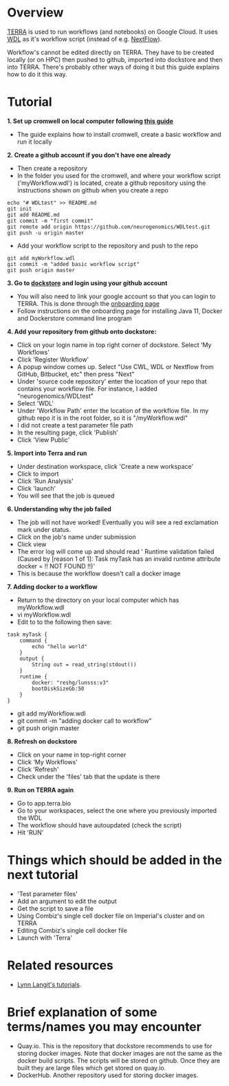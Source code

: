 # Overview

[TERRA](https://app.terra.bio/) is used to run workflows (and notebooks) on Google Cloud. It uses [WDL](https://software.broadinstitute.org/wdl/) as it's workflow script (instead of e.g. [NextFlow](https://www.nextflow.io/)).

Workflow's cannot be edited directly on TERRA. They have to be created locally (or on HPC) then pushed to github, imported into dockstore and then into TERRA. There's probably other ways of doing it but this guide explains how to do it this way.


# Tutorial

**1. Set up cromwell on local computer following [this guide](https://cromwell.readthedocs.io/en/stable/tutorials/FiveMinuteIntro/)**
* The guide explains how to install cromwell, create a basic workflow and run it locally

**2. Create a github account if you don't have one already**
* Then create a repository
* In the folder you used for the cromwell, and where your workflow script ('myWorkflow.wdl') is located, create a github repository using the instructions shown on github when you create a repo

```
echo "# WDLtest" >> README.md
git init
git add README.md
git commit -m "first commit"
git remote add origin https://github.com/neurogenomics/WDLtest.git
git push -u origin master
```

* Add your workflow script to the repository and push to the repo

```
git add myWorkflow.wdl
git commit -m "added basic workflow script"
git push origin master
```

**3. Go to [dockstore](https://dockstore.org/) and login using your github account**
* You will also need to link your google account so that you can login to TERRA. This is done through the [onboarding page](https://dockstore.org/onboarding)
* Follow instructions on the onboarding page for installing Java 11, Docker and Dockerstore command line program

**4. Add your repository from github onto dockstore:**
* Click on your login name in top right corner of dockstore. Select 'My Workflows'
* Click 'Register Workflow'
* A popup window comes up. Select "Use CWL, WDL or Nextflow from GitHub, Bitbucket, etc" then press "Next"
* Under 'source code repository' enter the location of your repo that contains your workflow file. For instance, I added "neurogenomics/WDLtest"
* Select 'WDL'
* Under 'Workflow Path' enter the location of the workflow file. In my github repo it is in the root folder, so it is "/myWorkflow.wdl"
* I did not create a test parameter file path
* In the resulting page, click 'Publish'
* Click 'View Public'

**5. Import into Terra and run**
* Under destination workspace, click 'Create a new workspace'
* Click to import
* Click 'Run Analysis'
* Click 'launch'
* You will see that the job is queued

**6. Understanding why the job failed**
* The job will not have worked! Eventually you will see a red exclamation mark under status.
* Click on the job's name under submission
* Click view
* The error log will come up and should read '	Runtime validation failed (Caused by [reason 1 of 1]: Task myTask has an invalid runtime attribute docker = !! NOT FOUND !!)'
* This is because the workflow doesn't call a docker image

**7. Adding docker to a workflow**
* Return to the directory on your local computer which has myWorkflow.wdl
* vi myWorkflow.wdl
* Edit to to the following then save:

```
task myTask {
    command {
        echo "hello world"
    }
    output {
        String out = read_string(stdout())
    }
    runtime {
        docker: "reshg/lunsss:v3"
        bootDiskSizeGb:50
    }
}
```

* git add myWorkflow.wdl
* git commit -m "adding docker call to workflow"
* git push origin master

**8. Refresh on dockstore**
* Click on your name in top-right corner
* Click 'My Workflows'
* Click 'Refresh'
* Check under the 'files' tab that the update is there

**9. Run on TERRA again**
* Go to app.terra.bio
* Go to your workspaces, select the one where you previously imported the WDL
* The workflow should have autoupdated (check the script)
* Hit 'RUN'

# Things which should be added in the next tutorial

* 'Test parameter files'
* Add an argument to edit the output
* Get the script to save a file
* Using Combiz's single cell docker file on Imperial's cluster and on TERRA
* Editing Combiz's single cell docker file
* Launch with 'Terra'


# Related resources

* [Lynn Langit's tutorials](https://github.com/lynnlangit/gcp-for-bioinformatics).

# Brief explanation of some terms/names you may encounter

* Quay.io. This is the repository that dockstore recommends to use for storing docker images. Note that docker images are not the same as the docker build scripts. The scripts will be stored on github. Once they are built they are large files which get stored on quay.io.
* DockerHub. Another repository used for storing docker images.
